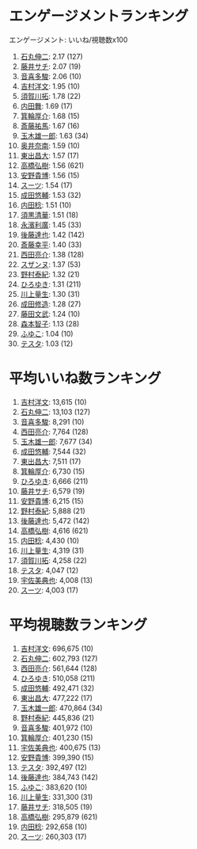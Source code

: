 # エンゲージメントランキング

 エンゲージメント: いいね/視聴数x100

1. [石丸伸二](/rehacq_fan/people/石丸伸二): 2.17 (127)
1. [藤井サチ](/rehacq_fan/people/藤井サチ): 2.07 (19)
1. [音喜多駿](/rehacq_fan/people/音喜多駿): 2.06 (10)
1. [吉村洋文](/rehacq_fan/people/吉村洋文): 1.95 (10)
1. [須賀川拓](/rehacq_fan/people/須賀川拓): 1.78 (22)
1. [内田舞](/rehacq_fan/people/内田舞): 1.69 (17)
1. [箕輪厚介](/rehacq_fan/people/箕輪厚介): 1.68 (15)
1. [斎藤祐馬](/rehacq_fan/people/斎藤祐馬): 1.67 (16)
1. [玉木雄一郎](/rehacq_fan/people/玉木雄一郎): 1.63 (34)
1. [奥井奈南](/rehacq_fan/people/奥井奈南): 1.59 (10)
1. [東出昌大](/rehacq_fan/people/東出昌大): 1.57 (17)
1. [高橋弘樹](/rehacq_fan/people/高橋弘樹): 1.56 (621)
1. [安野貴博](/rehacq_fan/people/安野貴博): 1.56 (15)
1. [スーツ](/rehacq_fan/people/スーツ): 1.54 (17)
1. [成田悠輔](/rehacq_fan/people/成田悠輔): 1.53 (32)
1. [内田稔](/rehacq_fan/people/内田稔): 1.51 (10)
1. [須黒清華](/rehacq_fan/people/須黒清華): 1.51 (18)
1. [永濱利廣](/rehacq_fan/people/永濱利廣): 1.45 (33)
1. [後藤達也](/rehacq_fan/people/後藤達也): 1.42 (142)
1. [斎藤幸平](/rehacq_fan/people/斎藤幸平): 1.40 (33)
1. [西田亮介](/rehacq_fan/people/西田亮介): 1.38 (128)
1. [スザンヌ](/rehacq_fan/people/スザンヌ): 1.37 (53)
1. [野村泰紀](/rehacq_fan/people/野村泰紀): 1.32 (21)
1. [ひろゆき](/rehacq_fan/people/ひろゆき): 1.31 (211)
1. [川上量生](/rehacq_fan/people/川上量生): 1.30 (31)
1. [成田修造](/rehacq_fan/people/成田修造): 1.28 (27)
1. [藤田文武](/rehacq_fan/people/藤田文武): 1.24 (10)
1. [森本智子](/rehacq_fan/people/森本智子): 1.13 (28)
1. [ふゆこ](/rehacq_fan/people/ふゆこ): 1.04 (10)
1. [テスタ](/rehacq_fan/people/テスタ): 1.03 (12)


# 平均いいね数ランキング

1. [吉村洋文](/rehacq_fan/people/吉村洋文): 13,615 (10)
1. [石丸伸二](/rehacq_fan/people/石丸伸二): 13,103 (127)
1. [音喜多駿](/rehacq_fan/people/音喜多駿): 8,291 (10)
1. [西田亮介](/rehacq_fan/people/西田亮介): 7,764 (128)
1. [玉木雄一郎](/rehacq_fan/people/玉木雄一郎): 7,677 (34)
1. [成田悠輔](/rehacq_fan/people/成田悠輔): 7,544 (32)
1. [東出昌大](/rehacq_fan/people/東出昌大): 7,511 (17)
1. [箕輪厚介](/rehacq_fan/people/箕輪厚介): 6,730 (15)
1. [ひろゆき](/rehacq_fan/people/ひろゆき): 6,666 (211)
1. [藤井サチ](/rehacq_fan/people/藤井サチ): 6,579 (19)
1. [安野貴博](/rehacq_fan/people/安野貴博): 6,215 (15)
1. [野村泰紀](/rehacq_fan/people/野村泰紀): 5,888 (21)
1. [後藤達也](/rehacq_fan/people/後藤達也): 5,472 (142)
1. [高橋弘樹](/rehacq_fan/people/高橋弘樹): 4,616 (621)
1. [内田稔](/rehacq_fan/people/内田稔): 4,430 (10)
1. [川上量生](/rehacq_fan/people/川上量生): 4,319 (31)
1. [須賀川拓](/rehacq_fan/people/須賀川拓): 4,258 (22)
1. [テスタ](/rehacq_fan/people/テスタ): 4,047 (12)
1. [宇佐美典也](/rehacq_fan/people/宇佐美典也): 4,008 (13)
1. [スーツ](/rehacq_fan/people/スーツ): 4,003 (17)


# 平均視聴数ランキング

1. [吉村洋文](/rehacq_fan/people/吉村洋文): 696,675 (10)
1. [石丸伸二](/rehacq_fan/people/石丸伸二): 602,793 (127)
1. [西田亮介](/rehacq_fan/people/西田亮介): 561,644 (128)
1. [ひろゆき](/rehacq_fan/people/ひろゆき): 510,058 (211)
1. [成田悠輔](/rehacq_fan/people/成田悠輔): 492,471 (32)
1. [東出昌大](/rehacq_fan/people/東出昌大): 477,222 (17)
1. [玉木雄一郎](/rehacq_fan/people/玉木雄一郎): 470,864 (34)
1. [野村泰紀](/rehacq_fan/people/野村泰紀): 445,836 (21)
1. [音喜多駿](/rehacq_fan/people/音喜多駿): 401,972 (10)
1. [箕輪厚介](/rehacq_fan/people/箕輪厚介): 401,230 (15)
1. [宇佐美典也](/rehacq_fan/people/宇佐美典也): 400,675 (13)
1. [安野貴博](/rehacq_fan/people/安野貴博): 399,390 (15)
1. [テスタ](/rehacq_fan/people/テスタ): 392,497 (12)
1. [後藤達也](/rehacq_fan/people/後藤達也): 384,743 (142)
1. [ふゆこ](/rehacq_fan/people/ふゆこ): 383,620 (10)
1. [川上量生](/rehacq_fan/people/川上量生): 331,300 (31)
1. [藤井サチ](/rehacq_fan/people/藤井サチ): 318,505 (19)
1. [高橋弘樹](/rehacq_fan/people/高橋弘樹): 295,879 (621)
1. [内田稔](/rehacq_fan/people/内田稔): 292,658 (10)
1. [スーツ](/rehacq_fan/people/スーツ): 260,303 (17)
